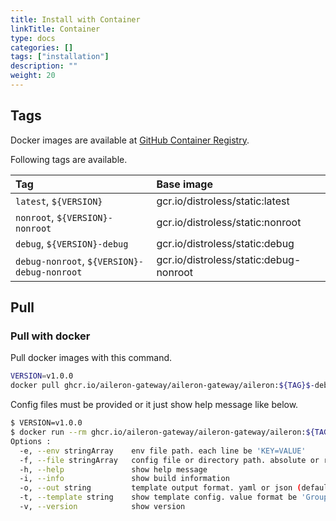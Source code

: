 ```yaml
---
title: Install with Container
linkTitle: Container
type: docs
categories: []
tags: ["installation"]
description: ""
weight: 20
---
```


## Tags

Docker images are available at [GitHub Container Registry](https://github.com/orgs/aileron-gateway/packages?repo_name=aileron-gateway).

Following tags are available.

| Tag | Base image |
| :- | :- |
| `latest`, `${VERSION}` | gcr.io/distroless/static:latest |
| `nonroot`, `${VERSION}-nonroot` | gcr.io/distroless/static:nonroot |
| `debug`, `${VERSION}-debug` | gcr.io/distroless/static:debug |
| `debug-nonroot`, `${VERSION}-debug-nonroot` | gcr.io/distroless/static:debug-nonroot |

## Pull

### Pull with docker

Pull docker images with this command.

```bash
VERSION=v1.0.0
docker pull ghcr.io/aileron-gateway/aileron-gateway/aileron:${TAG}$-debug
```

Config files must be provided or it just show help message like below.

```bash
$ VERSION=v1.0.0
$ docker run --rm ghcr.io/aileron-gateway/aileron-gateway/aileron:${TAG}$-debug
Options :
  -e, --env stringArray    env file path. each line be 'KEY=VALUE'
  -f, --file stringArray   config file or directory path. absolute or relative
  -h, --help               show help message
  -i, --info               show build information
  -o, --out string         template output format. yaml or json (default "yaml")
  -t, --template string    show template config. value format be 'Group/Version/Kind(/Namespace/Name)'
  -v, --version            show version
```
